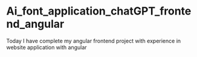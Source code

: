 # Ai_font_application_chatGPT_frontend_angular
Today I have complete my angular frontend project with experience in website application with angular
